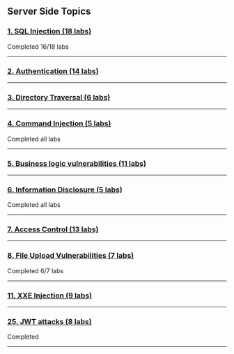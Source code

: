 ## Server Side Topics

### [**1. SQL Injection (18 labs)**](/SQL%20Injection)
Completed 16/18 labs
___
### [**2. Authentication (14 labs)**](/Authentication)

___
### [**3. Directory Traversal (6 labs)**](/Directory%20Traversal)

___
### [**4. Command Injection (5 labs)**](/Command%20Injection)
Completed all labs
___
### [**5. Business logic vulnerabilities (11 labs)**](/Business%20Logic%20Vulnerabilities)

___
### [**6. Information Disclosure (5 labs)**](/Information%20Disclosure)
Completed all labs
___
### [**7. Access Control (13 labs)**](/Access%20Control)
___
### [**8. File Upload Vulnerabilities (7 labs)**](./File%20Upload%20Vulnerabilities)
Completed 6/7 labs
___
### [**11. XXE Injection (9 labs)**](./XXE%20Injection)


___

### [**25. JWT attacks (8 labs)**](./JWT%20Attacks)

Completed
___

